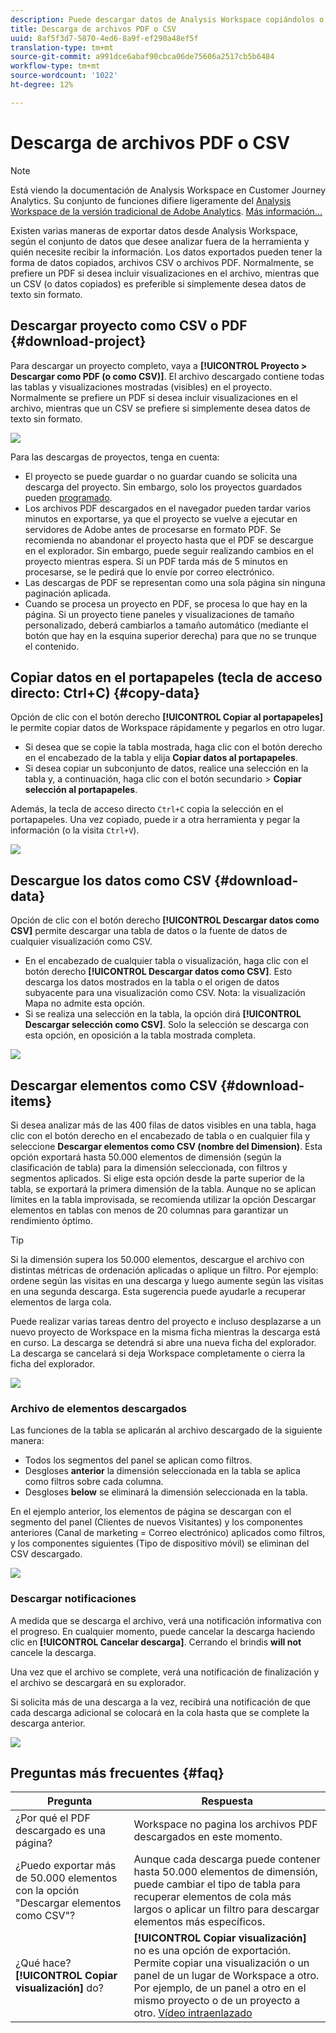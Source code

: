 ```yaml
---
description: Puede descargar datos de Analysis Workspace copiándolos o en formatos PDF y CSV.
title: Descarga de archivos PDF o CSV
uuid: 8af5f3d7-5870-4ed6-8a9f-ef290a48ef5f
translation-type: tm+mt
source-git-commit: a991dce6abaf90cbca06de75606a2517cb5b6484
workflow-type: tm+mt
source-wordcount: '1022'
ht-degree: 12%

---
```



# Descarga de archivos PDF o CSV

>[!NOTE]
>
>Está viendo la documentación de Analysis Workspace en Customer Journey Analytics. Su conjunto de funciones difiere ligeramente del [Analysis Workspace de la versión tradicional de Adobe Analytics](https://docs.adobe.com/content/help/es-ES/analytics/analyze/analysis-workspace/home.html). [Más información...](/help/getting-started/cja-aa.md)

Existen varias maneras de exportar datos desde Analysis Workspace, según el conjunto de datos que desee analizar fuera de la herramienta y quién necesite recibir la información. Los datos exportados pueden tener la forma de datos copiados, archivos CSV o archivos PDF. Normalmente, se prefiere un PDF si desea incluir visualizaciones en el archivo, mientras que un CSV (o datos copiados) es preferible si simplemente desea datos de texto sin formato.

## Descargar proyecto como CSV o PDF {#download-project}

Para descargar un proyecto completo, vaya a **[!UICONTROL Proyecto > Descargar como PDF (o como CSV)]**. El archivo descargado contiene todas las tablas y visualizaciones mostradas (visibles) en el proyecto. Normalmente se prefiere un PDF si desea incluir visualizaciones en el archivo, mientras que un CSV se prefiere si simplemente desea datos de texto sin formato.

![](assets/download-project.png)

Para las descargas de proyectos, tenga en cuenta:

* El proyecto se puede guardar o no guardar cuando se solicita una descarga del proyecto. Sin embargo, solo los proyectos guardados pueden [programado](https://docs.adobe.com/content/help/es-ES/analytics/analyze/analysis-workspace/curate-share/t-schedule-report.html).
* Los archivos PDF descargados en el navegador pueden tardar varios minutos en exportarse, ya que el proyecto se vuelve a ejecutar en servidores de Adobe antes de procesarse en formato PDF. Se recomienda no abandonar el proyecto hasta que el PDF se descargue en el explorador. Sin embargo, puede seguir realizando cambios en el proyecto mientras espera. Si un PDF tarda más de 5 minutos en procesarse, se le pedirá que lo envíe por correo electrónico.
* Las descargas de PDF se representan como una sola página sin ninguna paginación aplicada.
* Cuando se procesa un proyecto en PDF, se procesa lo que hay en la página. Si un proyecto tiene paneles y visualizaciones de tamaño personalizado, deberá cambiarlos a tamaño automático (mediante el botón que hay en la esquina superior derecha) para que no se trunque el contenido.

## Copiar datos en el portapapeles (tecla de acceso directo: Ctrl+C) {#copy-data}

Opción de clic con el botón derecho **[!UICONTROL Copiar al portapapeles]** le permite copiar datos de Workspace rápidamente y pegarlos en otro lugar.

* Si desea que se copie la tabla mostrada, haga clic con el botón derecho en el encabezado de la tabla y elija **Copiar datos al portapapeles**.
* Si desea copiar un subconjunto de datos, realice una selección en la tabla y, a continuación, haga clic con el botón secundario > **Copiar selección al portapapeles**.

Además, la tecla de acceso directo `Ctrl+C` copia la selección en el portapapeles. Una vez copiado, puede ir a otra herramienta y pegar la información (o la visita `Ctrl+V`).

![](assets/copy-selection.png)

## Descargue los datos como CSV {#download-data}

Opción de clic con el botón derecho **[!UICONTROL Descargar datos como CSV]** permite descargar una tabla de datos o la fuente de datos de cualquier visualización como CSV.

* En el encabezado de cualquier tabla o visualización, haga clic con el botón derecho **[!UICONTROL Descargar datos como CSV]**. Esto descarga los datos mostrados en la tabla o el origen de datos subyacente para una visualización como CSV. Nota: la visualización Mapa no admite esta opción.
* Si se realiza una selección en la tabla, la opción dirá **[!UICONTROL Descargar selección como CSV]**. Solo la selección se descarga con esta opción, en oposición a la tabla mostrada completa.

![](assets/download-data-viz.png)

## Descargar elementos como CSV {#download-items}

Si desea analizar más de las 400 filas de datos visibles en una tabla, haga clic con el botón derecho en el encabezado de tabla o en cualquier fila y seleccione **Descargar elementos como CSV (nombre del Dimension)**. Esta opción exportará hasta 50.000 elementos de dimensión (según la clasificación de tabla) para la dimensión seleccionada, con filtros y segmentos aplicados. Si elige esta opción desde la parte superior de la tabla, se exportará la primera dimensión de la tabla. Aunque no se aplican límites en la tabla improvisada, se recomienda utilizar la opción Descargar elementos en tablas con menos de 20 columnas para garantizar un rendimiento óptimo.

>[!TIP]
>
> Si la dimensión supera los 50.000 elementos, descargue el archivo con distintas métricas de ordenación aplicadas o aplique un filtro. Por ejemplo: ordene según las visitas en una descarga y luego aumente según las visitas en una segunda descarga. Esta sugerencia puede ayudarle a recuperar elementos de larga cola.

Puede realizar varias tareas dentro del proyecto e incluso desplazarse a un nuevo proyecto de Workspace en la misma ficha mientras la descarga está en curso. La descarga se detendrá si abre una nueva ficha del explorador. La descarga se cancelará si deja Workspace completamente o cierra la ficha del explorador.

![](assets/download-items.png)

### Archivo de elementos descargados

Las funciones de la tabla se aplicarán al archivo descargado de la siguiente manera:

* Todos los segmentos del panel se aplican como filtros.
* Desgloses **anterior** la dimensión seleccionada en la tabla se aplica como filtros sobre cada columna.
* Desgloses **below** se eliminará la dimensión seleccionada en la tabla.

En el ejemplo anterior, los elementos de página se descargan con el segmento del panel (Clientes de nuevos Visitantes) y los componentes anteriores (Canal de marketing = Correo electrónico) aplicados como filtros, y los componentes siguientes (Tipo de dispositivo móvil) se eliminan del CSV descargado.

![](assets/downloaded-file.png)

### Descargar notificaciones

A medida que se descarga el archivo, verá una notificación informativa con el progreso. En cualquier momento, puede cancelar la descarga haciendo clic en **[!UICONTROL Cancelar descarga]**. Cerrando el brindis **will not** cancele la descarga.

Una vez que el archivo se complete, verá una notificación de finalización y el archivo se descargará en su explorador.

Si solicita más de una descarga a la vez, recibirá una notificación de que cada descarga adicional se colocará en la cola hasta que se complete la descarga anterior.

![](assets/toast.png)

## Preguntas más frecuentes {#faq}

| Pregunta | Respuesta |
| --- | --- |
| ¿Por qué el PDF descargado es una página? | Workspace no pagina los archivos PDF descargados en este momento. |
| ¿Puedo exportar más de 50.000 elementos con la opción &quot;Descargar elementos como CSV&quot;? | Aunque cada descarga puede contener hasta 50.000 elementos de dimensión, puede cambiar el tipo de tabla para recuperar elementos de cola más largos o aplicar un filtro para descargar elementos más específicos. |
| ¿Qué hace? **[!UICONTROL Copiar visualización]** do? | **[!UICONTROL Copiar visualización]** no es una opción de exportación. Permite copiar una visualización o un panel de un lugar de Workspace a otro. Por ejemplo, de un panel a otro en el mismo proyecto o de un proyecto a otro. [Vídeo intraenlazado](https://docs.adobe.com/content/help/en/analytics-learn/tutorials/analysis-workspace/visualizations/intra-linking-in-analysis-workspace.html) |

